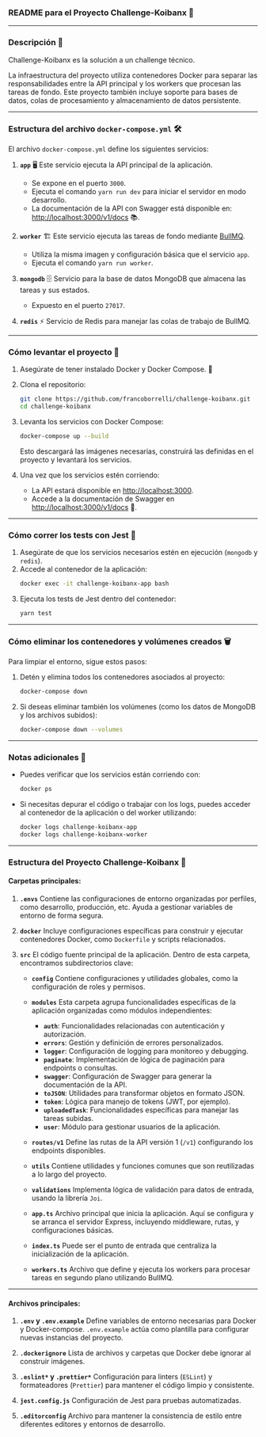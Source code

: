 ### **README para el Proyecto Challenge-Koibanx** 🚀

---

### **Descripción** 📄

Challenge-Koibanx es la solución a un challenge técnico.

La infraestructura del proyecto utiliza contenedores Docker para separar las responsabilidades entre la API principal y los workers que procesan las tareas de fondo. Este proyecto también incluye soporte para bases de datos, colas de procesamiento y almacenamiento de datos persistente.

---

### **Estructura del archivo `docker-compose.yml`** 🛠️

El archivo `docker-compose.yml` define los siguientes servicios:

1. **`app`** 🖥️
   Este servicio ejecuta la API principal de la aplicación.

   - Se expone en el puerto `3000`.
   - Ejecuta el comando `yarn run dev` para iniciar el servidor en modo desarrollo.
   - La documentación de la API con Swagger está disponible en: [http://localhost:3000/v1/docs](http://localhost:3000/v1/docs) 📚.

2. **`worker`** 🏗️
   Este servicio ejecuta las tareas de fondo mediante [BullMQ](https://docs.bullmq.io/).

   - Utiliza la misma imagen y configuración básica que el servicio `app`.
   - Ejecuta el comando `yarn run worker`.

3. **`mongodb`** 🗄️
   Servicio para la base de datos MongoDB que almacena las tareas y sus estados.

   - Expuesto en el puerto `27017`.

4. **`redis`** ⚡
   Servicio de Redis para manejar las colas de trabajo de BullMQ.

---

### **Cómo levantar el proyecto** 🚀

1. Asegúrate de tener instalado Docker y Docker Compose. 🐳
2. Clona el repositorio:
   ```bash
   git clone https://github.com/francoborrelli/challenge-koibanx.git
   cd challenge-koibanx
   ```
3. Levanta los servicios con Docker Compose:

   ```bash
   docker-compose up --build
   ```

   Esto descargará las imágenes necesarias, construirá las definidas en el proyecto y levantará los servicios.

4. Una vez que los servicios estén corriendo:
   - La API estará disponible en [http://localhost:3000](http://localhost:3000).
   - Accede a la documentación de Swagger en [http://localhost:3000/v1/docs](http://localhost:3000/v1/docs) 📖.

---

### **Cómo correr los tests con Jest** 🧪

1. Asegúrate de que los servicios necesarios estén en ejecución (`mongodb` y `redis`).
2. Accede al contenedor de la aplicación:
   ```bash
   docker exec -it challenge-koibanx-app bash
   ```
3. Ejecuta los tests de Jest dentro del contenedor:
   ```bash
   yarn test
   ```

---

### **Cómo eliminar los contenedores y volúmenes creados** 🗑️

Para limpiar el entorno, sigue estos pasos:

1. Detén y elimina todos los contenedores asociados al proyecto:
   ```bash
   docker-compose down
   ```
2. Si deseas eliminar también los volúmenes (como los datos de MongoDB y los archivos subidos):
   ```bash
   docker-compose down --volumes
   ```

---

### **Notas adicionales** 📝

- Puedes verificar que los servicios están corriendo con:
  ```bash
  docker ps
  ```
- Si necesitas depurar el código o trabajar con los logs, puedes acceder al contenedor de la aplicación o del worker utilizando:
  ```bash
  docker logs challenge-koibanx-app
  docker logs challenge-koibanx-worker
  ```

---

### **Estructura del Proyecto Challenge-Koibanx** 📂

#### **Carpetas principales**:

1. **`.envs`**
   Contiene las configuraciones de entorno organizadas por perfiles, como desarrollo, producción, etc. Ayuda a gestionar variables de entorno de forma segura.

2. **`docker`**
   Incluye configuraciones específicas para construir y ejecutar contenedores Docker, como `Dockerfile` y scripts relacionados.

3. **`src`**
   El código fuente principal de la aplicación. Dentro de esta carpeta, encontramos subdirectorios clave:

   - **`config`**
     Contiene configuraciones y utilidades globales, como la configuración de roles y permisos.

   - **`modules`**
     Esta carpeta agrupa funcionalidades específicas de la aplicación organizadas como módulos independientes:

     - **`auth`**: Funcionalidades relacionadas con autenticación y autorización.
     - **`errors`**: Gestión y definición de errores personalizados.
     - **`logger`**: Configuración de logging para monitoreo y debugging.
     - **`paginate`**: Implementación de lógica de paginación para endpoints o consultas.
     - **`swagger`**: Configuración de Swagger para generar la documentación de la API.
     - **`toJSON`**: Utilidades para transformar objetos en formato JSON.
     - **`token`**: Lógica para manejo de tokens (JWT, por ejemplo).
     - **`uploadedTask`**: Funcionalidades específicas para manejar las tareas subidas.
     - **`user`**: Módulo para gestionar usuarios de la aplicación.

   - **`routes/v1`**
     Define las rutas de la API versión 1 (`/v1`) configurando los endpoints disponibles.

   - **`utils`**
     Contiene utilidades y funciones comunes que son reutilizadas a lo largo del proyecto.

   - **`validations`**
     Implementa lógica de validación para datos de entrada, usando la librería `Joi`.

   - **`app.ts`**
     Archivo principal que inicia la aplicación. Aquí se configura y se arranca el servidor Express, incluyendo middleware, rutas, y configuraciones básicas.

   - **`index.ts`**
     Puede ser el punto de entrada que centraliza la inicialización de la aplicación.

   - **`workers.ts`**
     Archivo que define y ejecuta los workers para procesar tareas en segundo plano utilizando BullMQ.

---

#### **Archivos principales**:

1. **`.env` y `.env.example`**
   Define variables de entorno necesarias para Docker y Docker-compose. `.env.example` actúa como plantilla para configurar nuevas instancias del proyecto.

2. **`.dockerignore`**
   Lista de archivos y carpetas que Docker debe ignorar al construir imágenes.

3. **`.eslint*` y `.prettier*`**
   Configuración para linters (`ESLint`) y formateadores (`Prettier`) para mantener el código limpio y consistente.

4. **`jest.config.js`**
   Configuración de Jest para pruebas automatizadas.

5. **`.editorconfig`**
   Archivo para mantener la consistencia de estilo entre diferentes editores y entornos de desarrollo.
